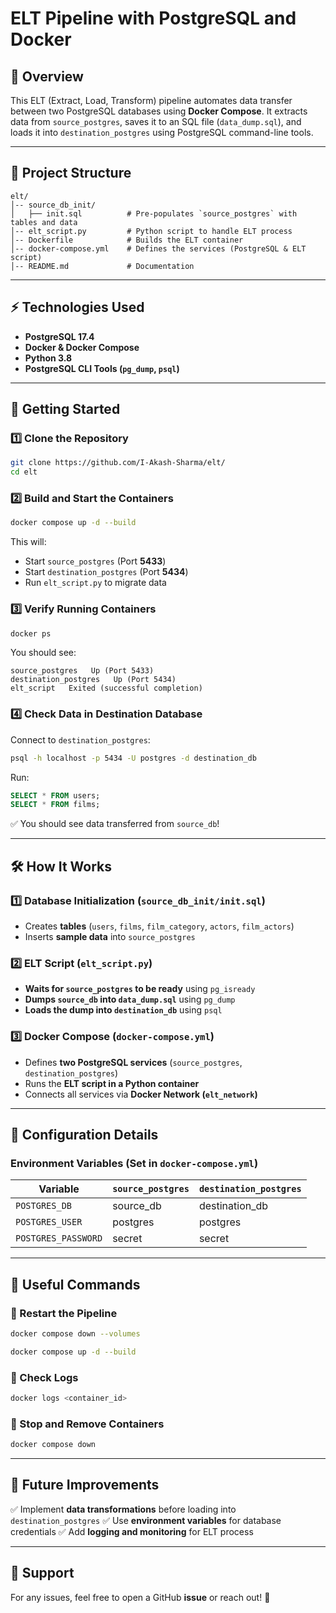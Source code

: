 # **ELT Pipeline with PostgreSQL and Docker**

## **📌 Overview**
This ELT (Extract, Load, Transform) pipeline automates data transfer between two PostgreSQL databases using **Docker Compose**. It extracts data from `source_postgres`, saves it to an SQL file (`data_dump.sql`), and loads it into `destination_postgres` using PostgreSQL command-line tools.

---

## **📂 Project Structure**
```
elt/
│-- source_db_init/
│   ├── init.sql          # Pre-populates `source_postgres` with tables and data
│-- elt_script.py         # Python script to handle ELT process
│-- Dockerfile            # Builds the ELT container
│-- docker-compose.yml    # Defines the services (PostgreSQL & ELT script)
│-- README.md             # Documentation
```

---

## **⚡ Technologies Used**
- **PostgreSQL 17.4**
- **Docker & Docker Compose**
- **Python 3.8**
- **PostgreSQL CLI Tools (`pg_dump`, `psql`)**

---

## **🚀 Getting Started**

### **1️⃣ Clone the Repository**
```bash
git clone https://github.com/I-Akash-Sharma/elt/
cd elt
```

### **2️⃣ Build and Start the Containers**
```bash
docker compose up -d --build
```
This will:
- Start `source_postgres` (Port **5433**)
- Start `destination_postgres` (Port **5434**)
- Run `elt_script.py` to migrate data

### **3️⃣ Verify Running Containers**
```bash
docker ps
```
You should see:
```
source_postgres   Up (Port 5433)
destination_postgres   Up (Port 5434)
elt_script   Exited (successful completion)
```

### **4️⃣ Check Data in Destination Database**
Connect to `destination_postgres`:
```bash
psql -h localhost -p 5434 -U postgres -d destination_db
```
Run:
```sql
SELECT * FROM users;
SELECT * FROM films;
```
✅ You should see data transferred from `source_db`!

---

## **🛠 How It Works**
### **1️⃣ Database Initialization (`source_db_init/init.sql`)**
- Creates **tables** (`users`, `films`, `film_category`, `actors`, `film_actors`)
- Inserts **sample data** into `source_postgres`

### **2️⃣ ELT Script (`elt_script.py`)**
- **Waits for `source_postgres` to be ready** using `pg_isready`
- **Dumps `source_db` into `data_dump.sql`** using `pg_dump`
- **Loads the dump into `destination_db`** using `psql`

### **3️⃣ Docker Compose (`docker-compose.yml`)**
- Defines **two PostgreSQL services** (`source_postgres`, `destination_postgres`)
- Runs the **ELT script in a Python container**
- Connects all services via **Docker Network (`elt_network`)**

---

## **📄 Configuration Details**
### **Environment Variables (Set in `docker-compose.yml`)**
| Variable         | `source_postgres` | `destination_postgres` |
|-----------------|------------------|-----------------------|
| `POSTGRES_DB`   | source_db        | destination_db       |
| `POSTGRES_USER` | postgres         | postgres             |
| `POSTGRES_PASSWORD` | secret       | secret               |

---

## **📌 Useful Commands**
### **🔄 Restart the Pipeline**
```bash
docker compose down --volumes
```
```bash
docker compose up -d --build
```

### **📜 Check Logs**
```bash
docker logs <container_id>
```

### **🛑 Stop and Remove Containers**
```bash
docker compose down
```

---

## **🎯 Future Improvements**
✅ Implement **data transformations** before loading into `destination_postgres`
✅ Use **environment variables** for database credentials
✅ Add **logging and monitoring** for ELT process

---

## **📢 Support**
For any issues, feel free to open a GitHub **issue** or reach out! 🚀

